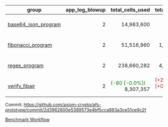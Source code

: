 | group | app_log_blowup | total_cells_used | total_cycles | total_proof_time_ms | agg_log_blowup | total_cells_used_leaf_agg | total_cycles_leaf_agg | total_proof_time_ms_leaf_agg | instance | alloc |
|---|---|---|---|---|---|---|---|---|---|---|
| [ base64_json_program ](https://github.com/axiom-crypto/afs-prototype/blob/gh-pages/benchmarks-pr/841/individual/base64_json-2-2-64cpu-linux-arm64-mimalloc.md) | <div style='text-align: right'>2</div> | <div style='text-align: right'>14,983,600</div> | <div style='text-align: right'>217,310</div> | <span style="color: green">(-18.0 [-0.7%])</span> <div style='text-align: right'>2,703.0</div> | - | - | - | - | 64cpu-linux-arm64 | mimalloc |
| [ fibonacci_program ](https://github.com/axiom-crypto/afs-prototype/blob/gh-pages/benchmarks-pr/841/individual/fibonacci-2-2-64cpu-linux-arm64-mimalloc.md) | <div style='text-align: right'>2</div> | <div style='text-align: right'>51,516,960</div> | <div style='text-align: right'>1,500,219</div> | <span style="color: red">(+21.0 [+0.3%])</span> <div style='text-align: right'>7,123.0</div> | - | - | - | - | 64cpu-linux-arm64 | mimalloc |
| [ regex_program ](https://github.com/axiom-crypto/afs-prototype/blob/gh-pages/benchmarks-pr/841/individual/regex-2-2-64cpu-linux-arm64-mimalloc.md) | <div style='text-align: right'>2</div> | <div style='text-align: right'>238,660,282</div> | <div style='text-align: right'>4,181,050</div> | <span style="color: red">(+576.0 [+2.0%])</span> <div style='text-align: right'>29,027.0</div> | - | - | - | - | 64cpu-linux-arm64 | mimalloc |
| [ verify_fibair ](https://github.com/axiom-crypto/afs-prototype/blob/gh-pages/benchmarks-pr/841/individual/verify_fibair-2-2-64cpu-linux-arm64-mimalloc.md) | <div style='text-align: right'>2</div> | <span style="color: green">(-80 [-0.0%])</span> <div style='text-align: right'>8,307,357</div> | <span style="color: red">(+25 [+0.0%])</span> <div style='text-align: right'>199,267</div> | <span style="color: green">(-6.0 [-0.4%])</span> <div style='text-align: right'>1,555.0</div> | - | - | - | - | 64cpu-linux-arm64 | mimalloc |

Commit: https://github.com/axiom-crypto/afs-prototype/commit/2d3962600e5389573e4bf5cca883a3ce51ce9c2f

[Benchmark Workflow](https://github.com/axiom-crypto/afs-prototype/actions/runs/11940818663)
